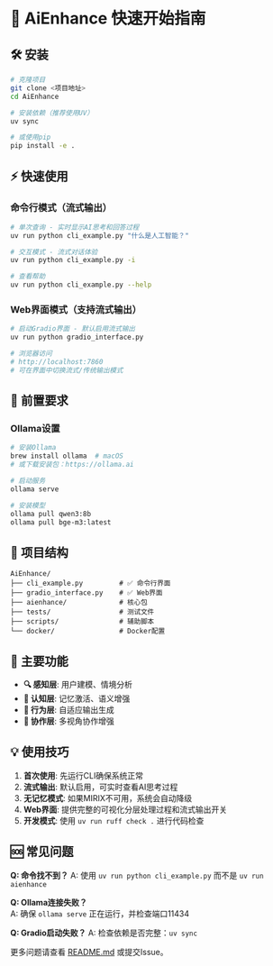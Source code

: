 # 🚀 AiEnhance 快速开始指南

## 🛠️ 安装

```bash
# 克隆项目
git clone <项目地址>
cd AiEnhance

# 安装依赖（推荐使用UV）
uv sync

# 或使用pip
pip install -e .
```

## ⚡ 快速使用

### 命令行模式（流式输出）

```bash
# 单次查询 - 实时显示AI思考和回答过程
uv run python cli_example.py "什么是人工智能？"

# 交互模式 - 流式对话体验
uv run python cli_example.py -i

# 查看帮助
uv run python cli_example.py --help
```

### Web界面模式（支持流式输出）

```bash
# 启动Gradio界面 - 默认启用流式输出
uv run python gradio_interface.py

# 浏览器访问
# http://localhost:7860
# 可在界面中切换流式/传统输出模式
```

## 🔧 前置要求

### Ollama设置
```bash
# 安装Ollama
brew install ollama  # macOS
# 或下载安装包：https://ollama.ai

# 启动服务
ollama serve

# 安装模型
ollama pull qwen3:8b
ollama pull bge-m3:latest
```

## 📁 项目结构

```
AiEnhance/
├── cli_example.py         # ✅ 命令行界面
├── gradio_interface.py    # ✅ Web界面
├── aienhance/             # 核心包
├── tests/                 # 测试文件
├── scripts/               # 辅助脚本
└── docker/                # Docker配置
```

## 🎯 主要功能

- **🔍 感知层**: 用户建模、情境分析
- **🧠 认知层**: 记忆激活、语义增强
- **🎯 行为层**: 自适应输出生成
- **🤝 协作层**: 多视角协作增强

## 💡 使用技巧

1. **首次使用**: 先运行CLI确保系统正常
2. **流式输出**: 默认启用，可实时查看AI思考过程
3. **无记忆模式**: 如果MIRIX不可用，系统会自动降级
4. **Web界面**: 提供完整的可视化分层处理过程和流式输出开关
5. **开发模式**: 使用 `uv run ruff check .` 进行代码检查

## 🆘 常见问题

**Q: 命令找不到？**
A: 使用 `uv run python cli_example.py` 而不是 `uv run aienhance`

**Q: Ollama连接失败？**  
A: 确保 `ollama serve` 正在运行，并检查端口11434

**Q: Gradio启动失败？**
A: 检查依赖是否完整：`uv sync`

更多问题请查看 [README.md](README.md) 或提交Issue。